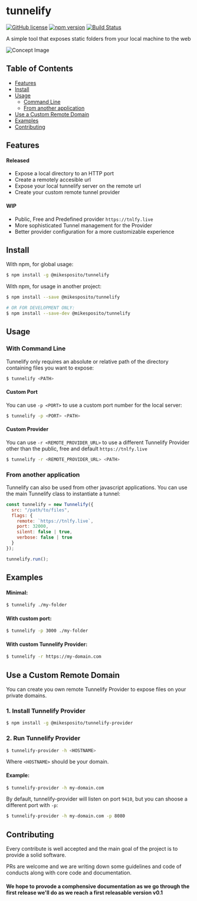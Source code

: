 # tunnelify

[![GitHub license](https://img.shields.io/badge/license-MIT-blue.svg)](https://github.com/mikesposito/tunnelify/blob/master/LICENSE) [![npm version](https://img.shields.io/npm/v/@mikesposito/tunnelify.svg?style=flat)](https://www.npmjs.com/package/@mikesposito/tunnelify) [![Build Status](https://www.travis-ci.com/mikesposito/tunnelify.svg?branch=master)](https://www.travis-ci.com/mikesposito/tunnelify)

A simple tool that exposes static folders from your local machine to the web

![Concept Image](https://tunnelify.s3.eu-west-1.amazonaws.com/concept.png)

## Table of Contents

- [Features](#features)
- [Install](#install)
- [Usage](#usage)
    - [Command Line](#with-command-line)
    - [From another application](#from-another-application)
- [Use a Custom Remote Domain](#use-a-custom-remote-domain)
- [Examples](#examples)
- [Contributing](#contributing)

## Features

#### Released

- Expose a local directory to an HTTP port
- Create a remotely accesible url
- Expose your local tunnelify server on the remote url
- Create your custom remote tunnel provider

#### WIP

- Public, Free and Predefined provider `https://tnlfy.live`
- More sophisticated Tunnel management for the Provider
- Better provider configuration for a more customizable experience


## Install

With npm, for global usage:

```bash
$ npm install -g @mikesposito/tunnelify
```

With npm, for usage in another project:

```bash
$ npm install --save @mikesposito/tunnelify

# OR FOR DEVELOPMENT ONLY:
$ npm install --save-dev @mikesposito/tunnelify
```

## Usage

### With Command Line

Tunnelify only requires an absolute or relative path of the directory containing files you want to expose:

```bash
$ tunnelify <PATH>
```

#### Custom Port

You can use `-p <PORT>` to use a custom port number for the local server:

```bash
$ tunnelify -p <PORT> <PATH>
```

#### Custom Provider

You can use `-r <REMOTE_PROVIDER_URL>` to use a different Tunnelify Provider other than the public, free and default `https://tnlfy.live`

```bash
$ tunnelify -r <REMOTE_PROVIDER_URL> <PATH>
```

### From another application

Tunnelify can also be used from other javascript applications.
You can use the main Tunnelify class to instantiate a tunnel:

```javascript
const tunnelify = new Tunnelify({
  src: "/path/to/files",
  flags: {
    remote: `https://tnlfy.live`, 
    port: 32000,
    silent: false | true,
    verbose: false | true
  }
});

tunnelify.run();
```

## Examples

#### Minimal:
```bash
$ tunnelify ./my-folder
```

#### With custom port:
```bash
$ tunnelify -p 3000 ./my-folder
```

#### With custom Tunnelify Provider:
```bash
$ tunnelify -r https://my-domain.com
```

## Use a Custom Remote Domain

You can create you own remote Tunnelify Provider to expose files on your private domains.

### 1. Install Tunnelify Provider
```bash
$ npm install -g @mikesposito/tunnelify-provider
```

### 2. Run Tunnelify Provider
```bash
$ tunnelify-provider -h <HOSTNAME>
```
Where `<HOSTNAME>` should be your domain.
#### Example:
```bash
$ tunnelify-provider -h my-domain.com
```

By default, tunnelify-provider will listen on port `9410`, but you can shoose a different port with `-p`:
```bash
$ tunnelify-provider -h my-domain.com -p 8080
```

## Contributing

Every contribute is well accepted and the main goal of the project is to provide a solid software.

PRs are welcome and we are writing down some guidelines and code of conducts along with core code and documentation.

#### We hope to provode a comphensive documentation as we go through the first release we'll do as we reach a first releasable version v0.1
